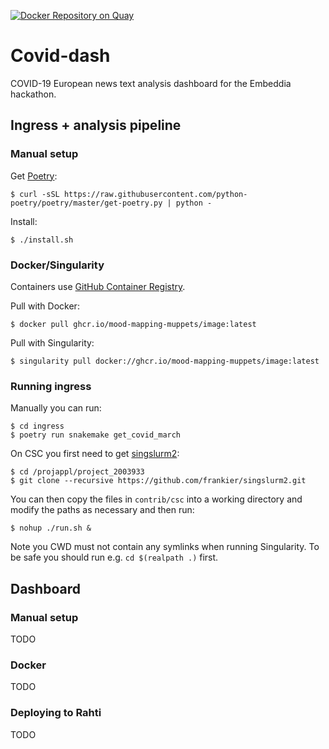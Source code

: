 [![Docker Repository on Quay](https://quay.io/repository/mood-mapping-muppets/repo/status "Docker Repository on Quay")](https://quay.io/repository/mood-mapping-muppets/repo)

# Covid-dash

COVID-19 European news text analysis dashboard for the Embeddia hackathon.

## Ingress + analysis pipeline

### Manual setup

Get [Poetry](https://python-poetry.org/):

    $ curl -sSL https://raw.githubusercontent.com/python-poetry/poetry/master/get-poetry.py | python -

Install:

    $ ./install.sh

### Docker/Singularity

Containers use [GitHub Container
Registry](https://github.com/orgs/mood-mapping-muppets/packages?ecosystem=container).

Pull with Docker:

    $ docker pull ghcr.io/mood-mapping-muppets/image:latest

Pull with Singularity:

    $ singularity pull docker://ghcr.io/mood-mapping-muppets/image:latest

### Running ingress

Manually you can run:

    $ cd ingress
    $ poetry run snakemake get_covid_march

On CSC you first need to get [singslurm2](https://github.com/frankier/singslurm2):

    $ cd /projappl/project_2003933
    $ git clone --recursive https://github.com/frankier/singslurm2.git

You can then copy the files in `contrib/csc` into a working directory and
modify the paths as necessary and then run:

    $ nohup ./run.sh &

Note you CWD must not contain any symlinks when running Singularity. To be safe
you should run e.g. `cd $(realpath .)` first.

## Dashboard

### Manual setup

TODO

### Docker

TODO

### Deploying to Rahti

TODO

